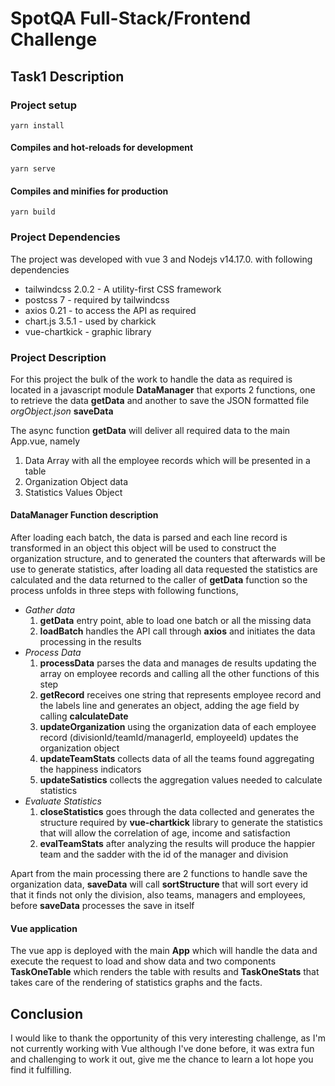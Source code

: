 # SpotQA Full-Stack/Frontend Challenge

## Task1 Description

### Project setup
```
yarn install
```

#### Compiles and hot-reloads for development
```
yarn serve
```

#### Compiles and minifies for production
```
yarn build
```
### Project Dependencies

The project was developed with vue 3 and Nodejs v14.17.0. with following dependencies

* tailwindcss 2.0.2 - A utility-first CSS framework
* postcss 7 - required by tailwindcss
* axios 0.21 - to access the API as required
* chart.js 3.5.1 - used by charkick
* vue-chartkick - graphic library


### Project Description

For this project the bulk of the work to handle the data as required is located in a javascript module **DataManager** that exports 2 functions, one to retrieve the data **getData** and another to save the JSON formatted file _orgObject.json_ **saveData**

The async function **getData** will deliver all required data to the main App.vue, namely
1. Data Array with all the employee records which will be presented in a table
2. Organization Object data
3. Statistics Values Object

#### DataManager Function description

After loading each batch, the data is parsed and each line record is transformed in an object this object will be used to construct the organization structure, and to generated the counters that afterwards will be use to generate statistics, after loading all data requested the statistics are calculated and the data returned to the caller of **getData** function so the process unfolds in three steps with following functions,

* _Gather data_
  1. **getData** entry point, able to load one batch or all the missing data
  1. **loadBatch** handles the API call through **axios** and initiates the data processing in the results
* _Process Data_
  1. **processData** parses the data and manages de results updating the array on employee records and calling all the other functions of this step
  1. **getRecord** receives one string that represents employee record and the labels line and generates an object, adding the age field by calling **calculateDate**
  1. **updateOrganization** using the organization data of each employee record (divisionId/teamId/managerId, employeeId) updates the organization object
  1. **updateTeamStats** collects data of all the teams found aggregating the happiness indicators
  1. **updateSatistics** collects the aggregation values needed to calculate statistics
* _Evaluate Statistics_
  1. **closeStatistics** goes through the data collected and generates the structure required by **vue-chartkick** library to generate the statistics that will allow the correlation of age, income and satisfaction
  1. **evalTeamStats** after analyzing the results will produce the happier team and the sadder with the id of the manager and division

Apart from the main processing there are 2 functions to handle save the organization data, **saveData** will call **sortStructure** that will sort every id that it finds not only the division, also teams, managers and employees, before **saveData** processes the save in itself

#### Vue application

The vue app is deployed with the main **App** which will handle the data and execute the request to load and show data and two components **TaskOneTable** which renders the table with results and **TaskOneStats** that takes care of the rendering of statistics graphs and the facts.

## Conclusion  

I would like to thank the opportunity of this very interesting challenge, as I'm not currently working with Vue although I've done before, it was extra fun and challenging to work it out, give me the chance to learn a lot hope you find it fulfilling.
